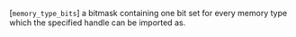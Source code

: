 [`memory_type_bits`] a bitmask containing one bit set for every memory
type which the specified handle can be imported as.